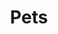 ---
title: Pets
crosslinks:
- AskVet
- dogs
- IAmA
- youtubefactsbot
- Rabbits
- bettafish
- autotldr
- WildlifeRehab
- youtubot
- personalfinance
- aww
- puppy101
- Dogtraining
- airlines
- EelKat
- HailCorporate
- bestof
- bottlebabykitten
- HelpMeFind
- cat
---